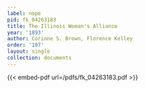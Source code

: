 ```yaml
---
label: nope
pid: fk_04263183
title: The Illinois Woman's Alliance
year: '1893'
author: Corinne S. Brown, Florence Kelley
order: '107'
layout: single
collection: documents
---
```



{{< embed-pdf url=/pdfs/fk_04263183.pdf >}}